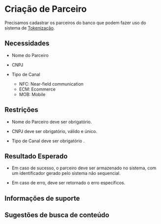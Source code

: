 # Criação de Parceiro

Precisamos cadastrar os parceiros do banco que podem fazer uso do sistema de [Tokenização](001-desafio.md).

## Necessidades

- Nome do Parceiro

- CNPJ

- Tipo de Canal
    - NFC: Near-field communication    
    - ECM: Ecommerce       
    - MOB: Mobile
       
## Restrições

- Nome do Parceiro deve ser obrigatório.

- CNPJ deve ser obrigatório, válido e único.

- Tipo de Canal deve ser obrigatório .

## Resultado Esperado

- Em caso de sucesso, o parceiro deve ser armazenado no sistema, com um identificador gerado pelo sistema não sequencial.

- Em caso de erro, deve ser retornado o erro específicos.

## Informações de suporte

## Sugestões de busca de conteúdo